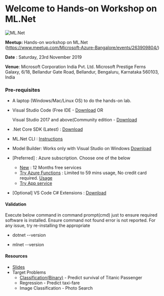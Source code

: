 # Welcome to Hands-on Workshop on ML.Net

![ML.Net](https://raw.githubusercontent.com/praveenraghuvanshi1512/TechnicalSessions/16112019-Hands-On-ML.Net-Microsoft/23112019-Hand-on-ML.Net-Microsoft/assets/ML_Net_logo.png)



**Meetup:** Hands-on workshop on ML.Net (https://www.meetup.com/Microsoft-Azure-Bangalore/events/263909804/)

**Date** : Saturday, 23rd November 2019            

**Venue**:  Microsoft Corporation India Pvt. Ltd.
Microsoft Prestige Ferns Galaxy, 6/18, Bellandur Gate Road, Bellandur, Bengaluru, Karnataka 560103, India 

### Pre-requisites

- A laptop (Windows/Mac/Linux OS) to do the hands-on lab. 

- Visual Studio Code (Free IDE - [Download](https://code.visualstudio.com/download) OR

  Visual Studio 2017 and above(Community edition - [Download](https://visualstudio.microsoft.com/)

- .Net Core SDK (Latest) : [Download](https://dotnet.microsoft.com/download)

- ML.Net CLI : [Instructions](https://docs.microsoft.com/en-us/dotnet/machine-learning/how-to-guides/install-ml-net-cli)

- Model Builder: Works only with Visual Studio on Windows [Download](https://marketplace.visualstudio.com/items?itemName=MLNET.07)

- [Preferred] : Azure subscription. Choose one of the below

  - [New](https://azure.microsoft.com/en-in/free/) : 12 Months free services
  - [Try Azure Functions](https://tryfunctions.com/ng-min/try?trial=true) : Limited to 59 mins usage, No credit card required. [Usage](https://theflyingmaverick.com/2018/02/07/try-azure-functions-for-free/)
  - [Try App service](https://tryappservice.azure.com/)

- [Optional] VS Code C# Extensions : [Download](https://marketplace.visualstudio.com/items?itemName=jchannon.csharpextensions)



#### Validation

Execute below command in command prompt(cmd) just to ensure required software is installed. Ensure command not found error is not reported. For any issue, try re-installing the appropriate 

- dotnet --version

- mlnet --version

  

#### Resources

- [Slides](ML_Net_Praveen_Raghuvanshi_23_Nov_2019.pptx)
- Target Problems
  - [Classification(Binary)](./src/Classification(Binary)/README.md) - Predict survival of Titanic Passenger
  - Regression - Predict taxi-fare 
  - Image Classification - Photo Search

